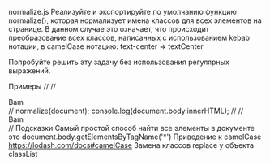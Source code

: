 normalize.js
Реализуйте и экспортируйте по умолчанию функцию normalize(), которая нормализует имена классов для всех элементов на странице. В данном случае это означает, что происходит преобразование всех классов, написанных с использованием kebab нотации, в camelCase нотацию: text-center => textCenter

Попробуйте решить эту задачу без использования регулярных выражений.

Примеры
// <body>
//   <div class="text-center row-b">Bam</div>
// </body>
normalize(document);
console.log(document.body.innerHTML);
// <body>
//   <div class="textCenter rowB">Bam</div>
// </body>
Подсказки
Самый простой способ найти все элементы в документе это document.body.getElementsByTagName('*')
Приведение к camelCase https://lodash.com/docs#camelCase
Замена классов replace у объекта classList